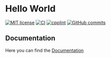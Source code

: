 
# Hello World

[![MIT license](https://img.shields.io/badge/License-MIT-blue.svg)](https://github.com/HoBeZwe/HelloWorld/blob/master/LICENSE)
[![CI](https://github.com/HoBeZwe/HelloWorld/actions/workflows/CI.yaml/badge.svg?branch=main)](https://github.com/HoBeZwe/HelloWorld/actions/workflows/CI.yaml)
[![cpplint](https://github.com/HoBeZwe/HelloWorld/actions/workflows/lintAndFormat.yaml/badge.svg?branch=main)](https://github.com/HoBeZwe/HelloWorld/actions/workflows/lintAndFormat.yaml)
[![GitHub commits](https://badgen.net/github/commits/HobeZwe/HelloWorld)](https://GitHub.com/HobeZwe/HelloWorld/commit/)


## Documentation

Here you can find the [Documentation](https://hobezwe.github.io/HelloWorld/dev/)
